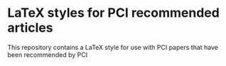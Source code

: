 LaTeX styles for PCI recommended articles
=========================================

This repository contains a LaTeX style for use with PCI papers that have been recommended by PCI
